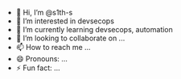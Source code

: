 - 👋 Hi, I’m @s1th-s
- 👀 I’m interested in devsecops
- 🌱 I’m currently learning devsecops, automation
- 💞️ I’m looking to collaborate on ...
- 📫 How to reach me ...
- 😄 Pronouns: ...
- ⚡ Fun fact: ...

<!---
s1th-s/s1th-s is a ✨ special ✨ repository because its `README.md` (this file) appears on your GitHub profile.
You can click the Preview link to take a look at your changes.
--->
